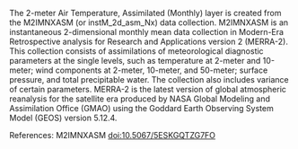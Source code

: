 The 2-meter Air Temperature, Assimilated (Monthly) layer is created from the M2IMNXASM (or instM_2d_asm_Nx) data collection. M2IMNXASM is an instantaneous 2-dimensional monthly mean data collection in Modern-Era Retrospective analysis for Research and Applications version 2 (MERRA-2). This collection consists of assimilations of meteorological diagnostic parameters at the single levels, such as temperature at 2-meter and 10-meter; wind components at 2-meter, 10-meter, and 50-meter; surface pressure, and total precipitable water. The collection also includes variance of certain parameters. MERRA-2 is the latest version of global atmospheric reanalysis for the satellite era produced by NASA Global Modeling and Assimilation Office (GMAO) using the Goddard Earth Observing System Model (GEOS) version 5.12.4.

References: M2IMNXASM [doi:10.5067/5ESKGQTZG7FO](https://doi.org/10.5067/5ESKGQTZG7FO)